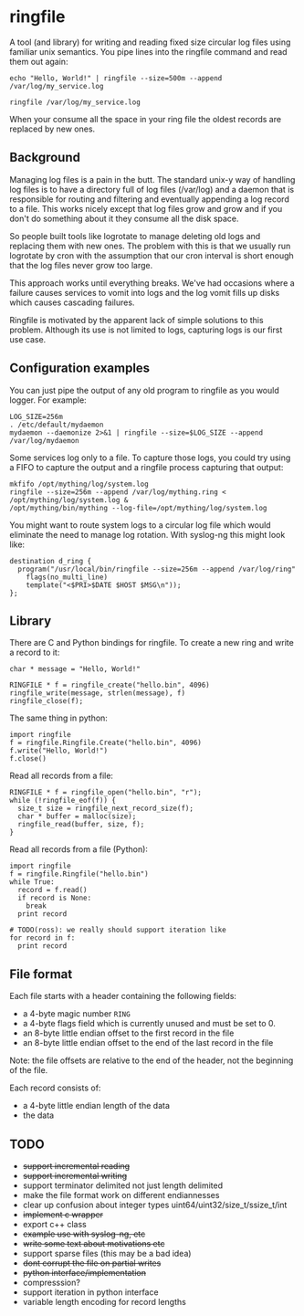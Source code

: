 ringfile
========

A tool (and library) for writing and reading fixed size circular log files using
familiar unix semantics. You pipe lines into the ringfile command and read them
out again:

    echo "Hello, World!" | ringfile --size=500m --append /var/log/my_service.log

    ringfile /var/log/my_service.log

When your consume all the space in your ring file the oldest records are 
replaced by new ones.

Background
----------

Managing log files is a pain in the butt. The standard unix-y way of handling 
log files is to have a directory full of log files (/var/log) and a daemon that is
responsible for routing and filtering and eventually appending a log record to 
a file. This works nicely except that log files grow and grow and if you don't
do something about it they consume all the disk space. 

So people built tools like logrotate to manage deleting old logs and replacing 
them with new ones. The problem with this is that we usually run logrotate by
cron with the assumption that our cron interval is short enough that the log 
files never grow too large. 

This approach works until everything breaks. We've had occasions where a failure
causes services to vomit into logs and the log vomit fills up disks which causes
cascading failures. 

Ringfile is motivated by the apparent lack of simple solutions to this problem.
Although its use is not limited to logs, capturing logs is our first use case.

Configuration examples
----------------------

You can just pipe the output of any old program to ringfile as you would 
logger. For example:

    LOG_SIZE=256m
    . /etc/default/mydaemon
    mydaemon --daemonize 2>&1 | ringfile --size=$LOG_SIZE --append /var/log/mydaemon
  
Some services log only to a file. To capture those logs, you could try using a 
FIFO to capture the output and a ringfile process capturing that output:

    mkfifo /opt/mything/log/system.log
    ringfile --size=256m --append /var/log/mything.ring < /opt/mything/log/system.log &
    /opt/mything/bin/mything --log-file=/opt/mything/log/system.log

You might want to route system logs to a circular log file which would eliminate
the need to manage log rotation. With syslog-ng this might look like:

    destination d_ring {
      program("/usr/local/bin/ringfile --size=256m --append /var/log/ring" 
        flags(no_multi_line)
        template("<$PRI>$DATE $HOST $MSG\n"));
    };

Library
-------

There are C and Python bindings for ringfile. To create a new ring and write a 
record to it:

    char * message = "Hello, World!"
    
    RINGFILE * f = ringfile_create("hello.bin", 4096)
    ringfile_write(message, strlen(message), f)
    ringfile_close(f);


The same thing in python:

    import ringfile
    f = ringfile.Ringfile.Create("hello.bin", 4096)
    f.write("Hello, World!")
    f.close()

Read all records from a file:

    RINGFILE * f = ringfile_open("hello.bin", "r");
    while (!ringfile_eof(f)) {
      size_t size = ringfile_next_record_size(f);
      char * buffer = malloc(size);
      ringfile_read(buffer, size, f);
    }

    
Read all records from a file (Python):

    import ringfile
    f = ringfile.Ringfile("hello.bin")
    while True:
      record = f.read()
      if record is None:
        break
      print record

    # TODO(ross): we really should support iteration like
    for record in f:
      print record

File format
-----------

Each file starts with a header containing the following fields:

 - a 4-byte magic number `RING`
 - a 4-byte flags field which is currently unused and must be set to 0.
 - an 8-byte little endian offset to the first record in the file
 - an 8-byte little endian offset to the end of the last record in the file
 
Note: the file offsets are relative to the end of the header, not the 
beginning of the file.

Each record consists of:
 
  - a 4-byte little endian length of the data
  - the data

TODO
----

- ~~support incremental reading~~
- ~~support incremental writing~~
- support terminator delimited not just length delimited
- make the file format work on different endiannesses
- clear up confusion about integer types uint64/uint32/size_t/ssize_t/int
- ~~implement c wrapper~~
- export c++ class
- ~~example use with syslog-ng, etc~~
- ~~write some text about motivations etc~~
- support sparse files (this may be a bad idea)
- ~~dont corrupt the file on partial writes~~
- ~~python interface/implementation~~
- compresssion?
- support iteration in python interface
- variable length encoding for record lengths